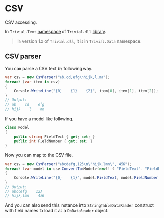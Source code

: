 # CSV

CSV accessing.

In `Trivial.Text` [namespace](./) of `Trivial.dll` [library](../).

> In version 1.x of `Trivial.dll`, it is in `Trivial.Data` namespace.

## CSV parser

You can parse a CSV text by following way.

```csharp
var csv = new CsvParser("ab,cd,efg\nhijk,l,mn");
foreach (var item in csv)
{
    Console.WriteLine("{0}    {1}    {2}", item[0], item[1], item[2]);
}
// Output:
// ab    cd    efg
// hijk    l    mn
```

If you have a model like following.

```csharp
class Model
{
    public string FieldText { get; set; }
    public int FieldNumber { get; set; }
}
```

Now you can map to the CSV file.

```csharp
var csv = new CsvParser("abcdefg,123\n\"hijk,lmn\", 456");
foreach (var model in csv.ConvertTo<Model>(new[] { "FieldText", "FieldNumber" }))
{
    Console.WriteLine("{0}    {1}", model.FieldText, model.FieldNumber);
}
// Output:
// abcdefg    123
// hijk,lmn    456
```

And you can also send this instance into `StringTableDataReader` construct with field names to load it as a `DbDataReader` object.
